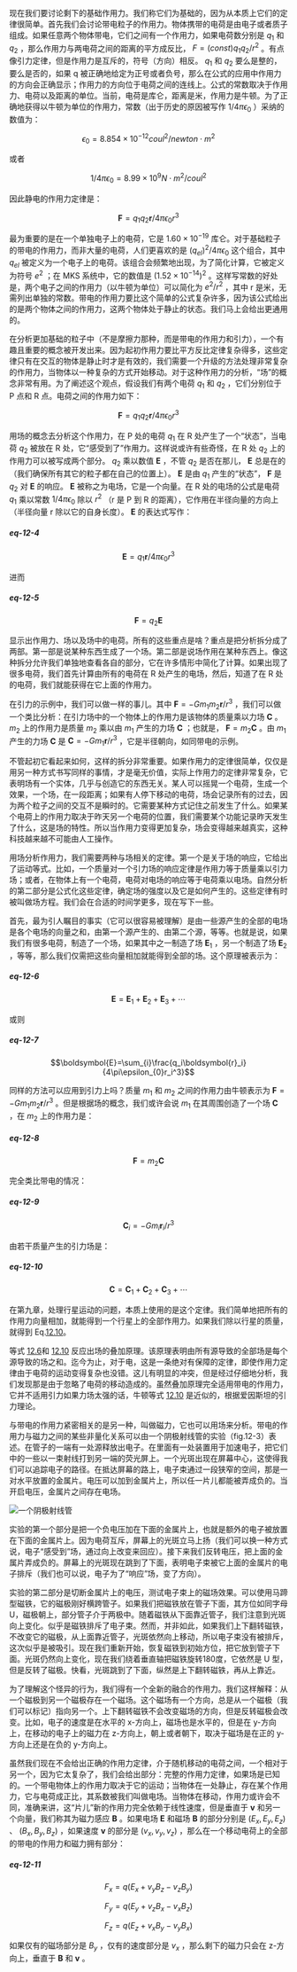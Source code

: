 现在我们要讨论剩下的基础作用力。我们称它们为基础的，因为从本质上它们的定律很简单。首先我们会讨论带电粒子的作用力。物体携带的电荷是由电子或者质子组成。如果任意两个物体带电，它们之间有一个作用力，如果电荷数分别是 $q_1$ 和 $q_2$ ，那么作用力与两电荷之间的距离的平方成反比， $F=(const)q_1q_2/r^2$ 。有点像引力定律，但是作用力是互斥的，符号（方向）相反。 $q_1$ 和 $q_2$ 要么是整的，要么是否的，如果 q 被正确地给定为正号或者负号，那么在公式的应用中作用力的方向会正确显示；作用力的方向位于电荷之间的连线上。公式的常数取决于作用力、电荷以及距离的单位。当前，电荷是库仑，距离是米，作用力是牛顿。为了正确地获得以牛顿为单位的作用力，常数（出于历史的原因被写作 $1/4\pi\epsilon{_0}$ ）采纳的数值为：

$$\epsilon{_0}=8.854 \times 10^{-12} coul^2/newton\cdot{m^2}$$

或者

$$1/4\pi\epsilon{_0}=8.99 \times 10^9 N\cdot{m^2}/coul^2$$

因此静电的作用力定律是：

$$\boldsymbol{F}=q_1q_2\boldsymbol{r}/4\pi\epsilon{_0}r^3$$

最为重要的是在一个单独电子上的电荷，它是 $1.60\times{10^{-19}}$ 库仑。对于基础粒子的带电的作用力，而非大量的电荷，人们更喜欢的是 $(q_{el})^2/4\pi\epsilon{_0}$ 这个组合，其中 $q_{el}$ 被定义为一个电子上的电荷。该组合会频繁地出现，为了简化计算，它被定义为符号 $e^2$ ；在 MKS 系统中，它的数值是 $(1.52\times{10^{-14}})^2$ 。这样写常数的好处是，两个电子之间的作用力（以牛顿为单位）可以简化为 $e^2/r^2$ ，其中 r 是米，无需列出单独的常数。带电的作用力要比这个简单的公式复杂许多，因为该公式给出的是两个物体之间的作用力，这两个物体处于静止的状态。我们马上会给出更通用的。

在分析更加基础的粒子中（不是摩擦力那种，而是带电的作用力和引力），一个有趣且重要的概念被开发出来。因为起初作用力要比平方反比定律复杂得多，这些定律只有在交互的物体是静止时才是有效的，我们需要一个升级的方法处理非常复杂的作用力，当物体以一种复杂的方式开始移动。对于这种作用力的分析，“场”的概念非常有用。为了阐述这个观点，假设我们有两个电荷 $q_1$ 和 $q_2$ ，它们分别位于 P 点和 R 点。电荷之间的作用力如下：

$$\boldsymbol{F}=q_1q_2\boldsymbol{r}/4\pi\epsilon{_0}r^3$$

用场的概念去分析这个作用力，在 P 处的电荷 $q_1$ 在 R 处产生了一个“状态”，当电荷 $q_2$ 被放在 R 处，它“感受到了”作用力。这样说或许有些奇怪，在 R 处 $q_2$ 上的作用力可以被写成两个部分。 $q_2$ 乘以数值 $\boldsymbol{E}$ ，不管 $q_2$ 是否在那儿， $\boldsymbol{E}$ 总是在的（我们确保所有其它的粒子都在自己的位置上）。 $\boldsymbol{E}$ 是由 $q_1$ 产生的“状态”， $\boldsymbol{F}$ 是 $q_2$ 对 $\boldsymbol{E}$ 的响应。 $\boldsymbol{E}$ 被称之为电场，它是一个向量。在 R 处的电场的公式是电荷 $q_1$ 乘以常数 $1/4\pi\epsilon{_0}$ 除以 $r^2$ （r 是 P 到 R 的距离），它作用在半径向量的方向上（半径向量 r 除以它的自身长度）。 $\boldsymbol{E}$ 的表达式写作：

##### eq-12-4

$$\boldsymbol{E}=q_1\boldsymbol{r}/4\pi\epsilon{_0}r^3$$

进而

##### eq-12-5

$$\boldsymbol{F}=q_2\boldsymbol{E}$$

显示出作用力、场以及场中的电荷。所有的这些重点是啥？重点是把分析拆分成了两部。第一部是说某种东西生成了一个场。第二部是说场作用在某种东西上。像这种拆分允许我们单独地查看各自的部分，它在许多情形中简化了计算。如果出现了很多电荷，我们首先计算由所有的电荷在 R 处产生的电场，然后，知道了在 R 处的电荷，我们就能获得在它上面的作用力。

在引力的示例中，我们可以做一样的事儿。其中 $\boldsymbol{F}=-Gm_1m_2\boldsymbol{r}/r^3$ ，我们可以做一个类比分析：在引力场中的一个物体上的作用力是该物体的质量乘以力场 $\boldsymbol{C}$ 。 $m_2$ 上的作用力是质量 $m_2$ 乘以由 $m_1$ 产生的力场 $\boldsymbol{C}$ ；也就是， $\boldsymbol{F}=m_2\boldsymbol{C}$ 。由 $m_1$ 产生的力场 $\boldsymbol{C}$ 是 $\boldsymbol{C}=-Gm_1\boldsymbol{r}/r^3$ ，它是半径朝向，如同带电的示例。

不管起初它看起来如何，这样的拆分非常重要。如果作用力的定律很简单，仅仅是用另一种方式书写同样的事情，才是毫无价值，实际上作用力的定律非常复杂，它表明场有一个实体，几乎与创造它的东西无关。某人可以摇晃一个电荷，生成一个效果，一个场，在一段距离；如果有人停下移动的电荷，场会记录所有的过去，因为两个粒子之间的交互不是瞬时的。它需要某种方式记住之前发生了什么。如果某个电荷上的作用力取决于昨天另一个电荷的位置，我们需要某个功能记录昨天发生了什么，这是场的特性。所以当作用力变得更加复杂，场会变得越来越真实，这种科技越来越不可能由人工操作。

用场分析作用力，我们需要两种与场相关的定律。第一个是关于场的响应，它给出了运动等式。比如，一个质量对一个引力场的响应定律是作用力等于质量乘以引力场；或者，在物体上有一个电荷，电荷对电场的响应等于电荷乘以电场。自然分析的第二部分是公式化这些定律，确定场的强度以及它是如何产生的。这些定律有时被叫做场方程。我们会在合适的时间学更多，现在写下一些。

首先，最为引人瞩目的事实（它可以很容易被理解）是由一些源产生的全部的电场是各个电场的向量之和，由第一个源产生的、由第二个源，等等。也就是说，如果我们有很多电荷，制造了一个场，如果其中之一制造了场 $\boldsymbol{E}_1$ ，另一个制造了场 $\boldsymbol{E}_2$ ，等等，那么我们仅需把这些向量相加就能得到全部的场。这个原理被表示为：

##### eq-12-6

$$\boldsymbol{E}=\boldsymbol{E}_1+\boldsymbol{E}_2+\boldsymbol{E}_3+ \cdots$$

或则

##### eq-12-7

$$\boldsymbol{E}=\sum_{i}\frac{q_i\boldsymbol{r}_i}{4\pi\epsilon_{0}r_i^3}$$

同样的方法可以应用到引力上吗？质量 $m_1$ 和 $m_2$ 之间的作用力由牛顿表示为 $\boldsymbol{F}=-Gm_1m_2\boldsymbol{r}/r^3$ 。但是根据场的概念，我们或许会说 $m_1$ 在其周围创造了一个场 $\boldsymbol{C}$ ，在 $m_2$ 上的作用力是：

##### eq-12-8

$$\boldsymbol{F}=m_2\boldsymbol{C}$$

完全类比带电的情况：

##### eq-12-9

$$\boldsymbol{C}_i=-Gm_i\boldsymbol{r}_i/r^3$$

由若干质量产生的引力场是：

##### eq-12-10

$$\boldsymbol{C}=\boldsymbol{C}_1+\boldsymbol{C}_2+\boldsymbol{C}_3+\cdots$$

在第九章，处理行星运动的问题，本质上使用的是这个定律。我们简单地把所有的作用力向量相加，就能得到一个行星上的全部作用力。如果我们除以行星的质量，就得到 Eq.[12.10](/volume-1/12-characteristics-of-force/12-4-fundamental-forces-fields.md#eq-12-10)。

等式 [12.6](/volume-1/12-characteristics-of-force/12-4-fundamental-forces-fields.md#eq-12-6)和 [12.10](/volume-1/12-characteristics-of-force/12-4-fundamental-forces-fields.md#eq-12-10) 反应出场的叠加原理。该原理表明由所有源导致的全部场是每个源导致的场之和。迄今为止，对于电，这是一条绝对有保障的定律，即使作用力定律由于电荷的运动变得复杂也没错。这儿有明显的冲突，但是经过仔细地分析，我们发现那是由于忽略了电荷的移动造成的。虽然叠加原理完全适用带电的作用力，它并不适用引力如果力场太强的话，牛顿等式 [12.10](/volume-1/12-characteristics-of-force/12-4-fundamental-forces-fields.md#eq-12-10) 是近似的，根据爱因斯坦的引力理论。

与带电的作用力紧密相关的是另一种，叫做磁力，它也可以用场来分析。带电的作用力与磁力之间的某些非量化关系可以由一个阴极射线管的实验（fig.12-3）表述。在管子的一端有一处源释放出电子。在里面有一处装置用于加速电子，把它们中的一些以一束射线打到另一端的荧光屏上。一个光斑出现在屏幕中心，这使得我们可以追踪电子的路径。在抵达屏幕的路上，电子束通过一段狭窄的空间，那是一对水平放置的金属片。电压可以加到金属片上，所以任一片儿都能被弄成负的。当开启电压，金属片之间存在电场。

![一个阴极射线管](/assets/volume-1/fig-12-3.png)

实验的第一个部分是把一个负电压加在下面的金属片上，也就是额外的电子被放置在下面的金属片上。因为电荷互斥，屏幕上的光斑立马上扬（我们可以换一种方式说，电子“感受到”场，通过向上改变来回应）。接下来我们反转电压，把上面的金属片弄成负的。屏幕上的光斑现在跳到了下面，表明电子束被它上面的金属片的电子排斥（我们也可以说，电子为了“响应”场，变了方向）。

实验的第二部分是切断金属片上的电压，测试电子束上的磁场效果。可以使用马蹄型磁铁，它的磁极刚好横跨管子。如果我们把磁铁放在管子下面，其方位如同字母 U，磁极朝上，部分管子介于两极中。随着磁铁从下面靠近管子，我们注意到光斑向上变化。似乎是磁铁排斥了电子束。然而，并非如此，如果我们上下翻转磁铁，不改变它的磁极，从上面靠近管子，光斑依然向上移动，所以电子束没有被排斥，这次似乎是被吸引。现在我们重新开始，恢复磁铁到初始方位，把它放到管子下面。光斑仍然向上变化，现在我们绕着垂直轴把磁铁旋转180度，它依然是 U 型，但是反转了磁极。快看，光斑跳到了下面，纵然是上下翻转磁铁，再从上靠近。

为了理解这个怪异的行为，我们得有一个全新的融合的作用力。我们这样解释：从一个磁极到另一个磁极存在一个磁场。这个磁场有一个方向，总是从一个磁极（我们可以标记）指向另一个。上下翻转磁铁不会改变磁场的方向，但是反转磁极会改变。比如，电子的速度是在水平的 x-方向上，磁场也是水平的，但是在 y-方向上，在移动的电子上的磁力在 z-方向上，朝上或者朝下，取决于磁场是在正的 y-方向上还是在负的 y-方向上。

虽然我们现在不会给出正确的作用力定律，介于随机移动的电荷之间，一个相对于另一个，因为它太复杂了，我们会给出部分：完整的作用力定律，如果场是已知的。一个带电物体上的作用力取决于它的运动；当物体在一处静止，存在某个作用力，它与电荷成正比，其系数被我们叫做电场。当物体在移动，作用力或许会不同，准确来讲，这“片儿”新的作用力完全依赖于线性速度，但是垂直于 $\boldsymbol{v}$ 和另一个向量，我们称其为磁力感应 $\boldsymbol{B}$ 。如果电场 $\boldsymbol{E}$ 和磁场 $\boldsymbol{B}$ 的部分分别是 $(E_x,E_y,E_z)$ 、 $(B_x,B_y,B_z)$ ，如果速度 $\boldsymbol{v}$ 的部分是 $(v_x,v_y,v_z)$ ，那么在一个移动电荷上的全部的带电的作用力和磁力拥有部分：

##### eq-12-11

$$F_x=q(E_x+v_yB_z-v_zB_y)$$

$$F_y=q(E_y+v_zB_x-v_xB_z)$$

$$F_z=q(E_z+v_xB_y-v_yB_x)$$

如果仅有的磁场部分是 $B_y$ ，仅有的速度部分是 $v_x$ ，那么剩下的磁力只会在 z-方向上，垂直于 $\boldsymbol{B}$ 和 $\boldsymbol{v}$ 。
